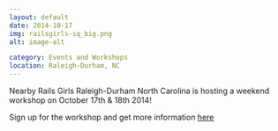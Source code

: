 ```yaml
---
layout: default
date: 2014-10-17
img: railsgirls-sq_big.png
alt: image-alt

category: Events and Workshops
location: Raleigh-Durham, NC
---
```


Nearby Rails Girls Raleigh-Durham North Carolina is hosting a weekend workshop on October 17th & 18th 2014!

Sign up for the workshop and get more information [here](http://railsgirls.com/rdu)

